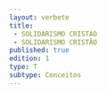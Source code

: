 ```yaml
---
layout: verbete
title:
 - SOLIDARISMO CRISTAO
 - SOLIDARISMO CRISTÃO
published: true
edition: 1  
type: T
subtype: Conceitos
---
```


